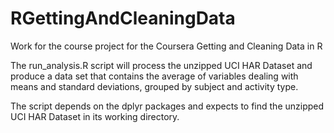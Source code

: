 # RGettingAndCleaningData
Work for the course project for the Coursera Getting and Cleaning Data in R

The run_analysis.R script will process the unzipped UCI HAR Dataset and produce 
a data set that contains the average of variables dealing with means and standard 
deviations, grouped by subject and activity type.

The script depends on the dplyr packages and expects to find the unzipped UCI HAR 
Dataset in its working directory.

